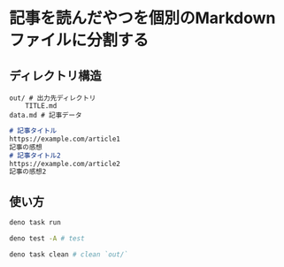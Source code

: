 # 記事を読んだやつを個別のMarkdownファイルに分割する

## ディレクトリ構造

```
out/ # 出力先ディレクトリ
    TITLE.md
data.md # 記事データ
```

```md:data.md
# 記事タイトル
https://example.com/article1
記事の感想
# 記事タイトル2
https://example.com/article2
記事の感想2
```

## 使い方

```sh
deno task run

deno test -A # test

deno task clean # clean `out/`
```
